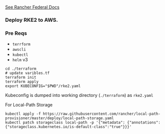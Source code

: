 [See Rancher Federal Docs](https://github.com/rancherfederal/rke2-aws-tf)

### Deploy RKE2 to AWS.

### Pre Reqs
- `terrform`
- `awscli`
- `kubectl`
- `helm` v3

```
cd ./terraform
# update varibles.tf 
terraform init
terraform apply
export KUBECONFIG="$PWD"/rke2.yaml
```
Kubeconfig is dumped into working directory (`./terraform`) as `rke2.yaml`

For Local-Path Storage
```
kubectl apply -f https://raw.githubusercontent.com/rancher/local-path-provisioner/master/deploy/local-path-storage.yaml
kubectl patch storageclass local-path -p '{"metadata": {"annotations":{"storageclass.kubernetes.io/is-default-class":"true"}}}'
```
